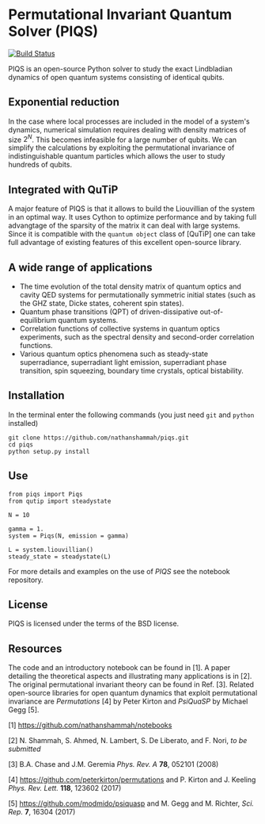 # Permutational Invariant Quantum Solver (PIQS)

[![Build Status](https://travis-ci.org/nathanshammah/piqs.png?branch=master)](https://travis-ci.org/nathanshammah/piqs)

PIQS is an open-source Python solver to study the exact Lindbladian dynamics of open quantum systems consisting of identical qubits.

## Exponential reduction 
In the case where local processes are included in the model of a system's dynamics, numerical simulation requires dealing with density matrices of size $2^N$. This becomes infeasible for a large number of qubits. We can simplify the calculations by exploiting the permutational invariance of indistinguishable quantum particles which allows the user to study hundreds of qubits.

## Integrated with QuTiP
A major feature of PIQS is that it allows to build the Liouvillian of the system in an optimal way. It uses Cython to optimize performance and by taking full advangtage of the sparsity of the matrix it can deal with large systems. Since it is compatible with the `quantum object` class of [QuTiP] one can take full advantage of existing features of this excellent open-source library.


## A wide range of applications

- The time evolution of the total density matrix of quantum optics and cavity QED systems for permutationally symmetric initial states (such as the GHZ state, Dicke states, coherent spin states).
- Quantum phase transitions (QPT) of driven-dissipative out-of-equilibrium quantum systems.  
- Correlation functions of collective systems in quantum optics experiments, such as the spectral density and second-order correlation functions.
- Various quantum optics phenomena such as steady-state superradiance, superradiant light emission, superradiant phase transition, spin squeezing, boundary time crystals, optical bistability.

## Installation

In the terminal enter the following commands (you just need `git` and `python` installed)
```
git clone https://github.com/nathanshammah/piqs.git
cd piqs
python setup.py install
```

## Use

```
from piqs import Piqs
from qutip import steadystate

N = 10

gamma = 1.
system = Piqs(N, emission = gamma)

L = system.liouvillian()
steady_state = steadystate(L)
```
For more details and examples on the use of *PIQS* see the notebook repository. 

## License

PIQS is licensed under the terms of the BSD license.


## Resources
The code and an introductory notebook can be found in [1]. A paper detailing the theoretical aspects and illustrating many applications is in [2]. The original permutational invariant theory can be found in Ref. [3]. Related open-source libraries for open quantum dynamics that exploit permutational invariance are *Permutations* [4] by Peter Kirton and *PsiQuaSP* by Michael Gegg [5].

[1] https://github.com/nathanshammah/notebooks

[2] N. Shammah, S. Ahmed, N. Lambert, S. De Liberato, and F. Nori, *to be submitted*

[3] B.A. Chase and J.M. Geremia *Phys. Rev. A* **78**, 052101 (2008)

[4] https://github.com/peterkirton/permutations and P. Kirton and J. Keeling *Phys. Rev. Lett.*  **118**, 123602 (2017)

[5] https://github.com/modmido/psiquasp and M. Gegg and M. Richter, *Sci. Rep.* **7**, 16304 (2017)
